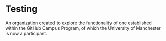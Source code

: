# Testing

An organization created to explore the functionality of one established within the GitHub Campus Program, of which the University of Manchester is now a participant.
